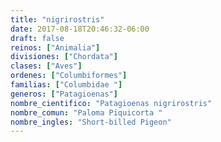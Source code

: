 ```yaml
---
title: "nigrirostris"
date: 2017-08-18T20:46:32-06:00
draft: false
reinos: ["Animalia"]
divisiones: ["Chordata"]
clases: ["Aves"]
ordenes: ["Columbiformes"]
familias: ["Columbidae "]
generos: ["Patagioenas"]
nombre_cientifico: "Patagioenas nigrirostris"
nombre_comun: "Paloma Piquicorta "
nombre_ingles: "Short-billed Pigeon"
---
```

